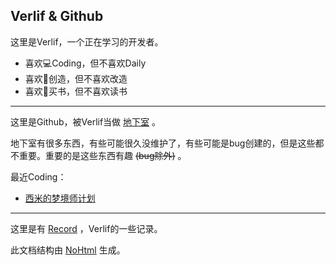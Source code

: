 ## Verlif & Github

这里是Verlif，一个正在学习的开发者。 

* 喜欢:computer:Coding，但不喜欢Daily
* 喜欢:hammer:创造，但不喜欢改造
* 喜欢:book:买书，但不喜欢读书

------

这里是Github，被Verlif当做 [地下室](https://verlif.top/basement) 。

地下室有很多东西，有些可能很久没维护了，有些可能是bug创建的，但是这些都不重要。重要的是这些东西有趣 ~~(bug除外)~~ 。

最近Coding：

* [西米的梦境师计划](https://github.com/Verlif/sim-life-of-dream)

------

这里是有 [Record](https://verlif.top/records/) ，Verlif的一些记录。

此文档结构由 [NoHtml](https://github.com/Verlif/NoHtml) 生成。
